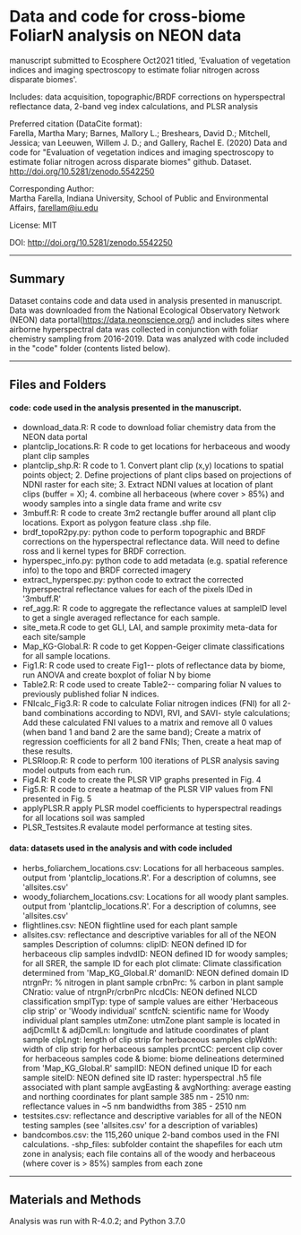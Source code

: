 # Data and code for cross-biome FoliarN analysis on NEON data
manuscript submitted to Ecosphere Oct2021 titled, 'Evaluation of vegetation indices and imaging spectroscopy to estimate foliar nitrogen across disparate biomes'. 

Includes: data acquisition, topographic/BRDF corrections on hyperspectral reflectance data, 2-band veg index calculations, and PLSR analysis

Preferred citation (DataCite format):  
 	Farella, Martha Mary; Barnes, Mallory L.; Breshears, David D.; Mitchell, Jessica; van Leeuwen, Willem J. D.; and Gallery, Rachel E. (2020)
	Data and code for "Evaluation of vegetation indices and imaging spectroscopy to estimate foliar nitrogen across disparate biomes"
  	github. Dataset. http://doi.org/10.5281/zenodo.5542250

Corresponding Author:   
  Martha Farella, Indiana University, School of Public and Environmental Affairs, farellam@iu.edu

License:
  MIT
  
DOI:
  http://doi.org/10.5281/zenodo.5542250

---------------------------------------------
## Summary
Dataset contains code and data used in analysis presented in manuscript.
Data was downloaded from the National Ecological Observatory Network (NEON) data portal(https://data.neonscience.org/) and includes sites where airborne hyperspectral data was collected in conjunction with foliar chemistry sampling from 2016-2019.
Data was analyzed with code included in the "code" folder (contents listed below).

---------------------------------------------
## Files and Folders


#### code: code used in the analysis presented in the manuscript. 
- download_data.R: R code to download foliar chemistry data from the NEON data portal
- plantclip_locations.R: R code to get locations for herbaceous and woody plant clip samples
- plantclip_shp.R: R code to 1.	Convert plant clip (x,y) locations to spatial points object; 2.	Define projections of plant clips based on projections of NDNI raster for each site; 3.	Extract NDNI values at location of plant clips (buffer = X); 4. combine all herbaceous (where cover > 85%) and woody samples into a single data frame and write csv
- 3mbuff.R: R code to create 3m2 rectangle buffer around all plant clip locations. Export as polygon feature class .shp file.
- brdf_topoR2py.py: python code to perform topographic and BRDF corrections on the hyperspectral reflectance data. Will need to define ross and li kernel types for BRDF correction.
- hyperspec_info.py: python code to add metadata (e.g. spatial reference info) to the topo and BRDF corrected imagery
- extract_hyperspec.py: python code to extract the corrected hyperspectral reflectance values for each of the pixels IDed in '3mbuff.R'
- ref_agg.R: R code to aggregate the reflectance values at sampleID level to get a single averaged reflectance for each sample.
- site_meta.R code to get GLI, LAI, and sample proximity meta-data for each site/sample
- Map_KG-Global.R: R code to get Koppen-Geiger climate classifications for all sample locations.
- Fig1.R: R code used to create Fig1-- plots of reflectance data by biome, run ANOVA and create boxplot of foliar N by biome
- Table2.R: R code used to create Table2-- comparing foliar N values to previously published foliar N indices. 
- FNIcalc_Fig3.R: R code to calculate Foliar nitrogen indices (FNI) for all 2-band combinations according to NDVI, RVI, and SAVI- style calculations; Add these calculated FNI values to a matrix and remove all 0 values (when band 1 and band 2 are the same band); Create a matrix of regression coefficients for all 2 band FNIs; Then, create a heat map of these results.
- PLSRloop.R: R code to perform 100 iterations of PLSR analysis saving model outputs from each run.
- Fig4.R: R code to create the PLSR VIP graphs presented in Fig. 4
- Fig5.R: R code to create a heatmap of the PLSR VIP values from FNI presented in Fig. 5
- applyPLSR.R apply PLSR model coefficients to hyperspectral readings for all locations soil was sampled
- PLSR_Testsites.R evalaute model performance at testing sites.

#### data: datasets used in the analysis and with code included 
- herbs_foliarchem_locations.csv: Locations for all herbaceous samples. output from 'plantclip_locations.R'. 
	For a description of columns, see 'allsites.csv'
- woody_foliarchem_locations.csv: Locations for all woody plant samples. output from 'plantclip_locations.R'. 
	For a description of columns, see 'allsites.csv'
- flightlines.csv: NEON flightline used for each plant sample
- allsites.csv: reflectance and descriptive variables for all of the NEON samples
	Description of columns:
	clipID: NEON defined ID for herbaceous clip samples
	indvdID: NEON defined ID for woody samples; for all SRER, the sample ID for each plot
	climate: Climate classification determined from 'Map_KG_Global.R'
	domanID: NEON defined domain ID
	ntrgnPr: % nitrogen in plant sample
	crbnPrc: % carbon in plant sample
	CNratio: value of ntrgnPr/crbnPrc
	nlcdCls: NEON defined NLCD classification
	smplTyp: type of sample values are either 'Herbaceous clip strip' or 'Woody individual'
	scntfcN: scientific name for Woody individual plant samples
	utmZone: utmZone plant sample is located in
	adjDcmlLt & adjDcmlLn: longitude and latitude coordinates of plant sample
	clpLngt: length of clip strip for herbaceous samples
	clpWdth: width of clip strip for herbaceous samples
	prcntCC: percent clip cover for herbaceous samples
	code & biome: biome delineations determined from 'Map_KG_Global.R'
	samplID: NEON defined unique ID for each sample
	siteID: NEON defined site ID
	raster: hyperspectral .h5 file associated with plant sample
	avgEasting & avgNorthing: average easting and northing coordinates for plant sample
	385 nm - 2510 nm: reflectance values in ~5 nm bandwidths from 385 - 2510 nm
- testsites.csv: reflectance and descriptive variables for all of the NEON testing samples (see 'allsites.csv' for a description of variables)
- bandcombos.csv: the 115,260 unique 2-band combos used in the FNI calculations.
	-shp_files: subfolder containt the shapefiles for each utm zone in analysis; each file contains all of the woody and herbaceous (where cover is > 85%) samples from each zone 

---------------------------------------------
## Materials and Methods
Analysis was run with R-4.0.2; and Python 3.7.0
